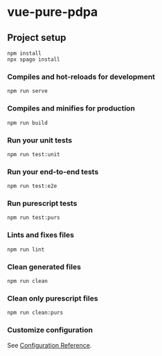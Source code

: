 # vue-pure-pdpa

## Project setup
```
npm install
npx spago install
```

### Compiles and hot-reloads for development
```
npm run serve
```

### Compiles and minifies for production
```
npm run build
```

### Run your unit tests
```
npm run test:unit
```

### Run your end-to-end tests
```
npm run test:e2e
```

### Run purescript tests
```
npm run test:purs
```

### Lints and fixes files
```
npm run lint
```

### Clean generated files
```
npm run clean
```

### Clean only purescript files
```
npm run clean:purs
```

### Customize configuration
See [Configuration Reference](https://cli.vuejs.org/config/).

